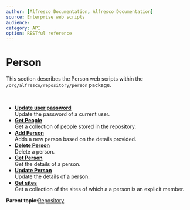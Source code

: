```yaml
---
author: [Alfresco Documentation, Alfresco Documentation]
source: Enterprise web scripts
audience: 
category: API
option: RESTful reference
---
```


# Person

This section describes the Person web scripts within the `/org/alfresco/repository/person` package.

 

-   **[Update user password](../references/RESTful-PersonChangepasswordPost.md)**  
 Update the password of a current user.
-   **[Get People](../references/RESTful-PersonPeopleGet.md)**  
 Get a collection of people stored in the repository.
-   **[Add Person](../references/RESTful-PersonPeoplePost.md)**  
 Adds a new person based on the details provided.
-   **[Delete Person](../references/RESTful-PersonPersonDelete.md)**  
 Delete a person.
-   **[Get Person](../references/RESTful-PersonPersonGet.md)**  
 Get the details of a person.
-   **[Update Person](../references/RESTful-PersonPersonPut.md)**  
 Update the details of a person.
-   **[Get sites](../references/RESTful-PersonPersonSitesGet.md)**  
 Get a collection of the sites of which a a person is an explicit member.

**Parent topic:**[Repository](../references/RESTful-Repository.md)

